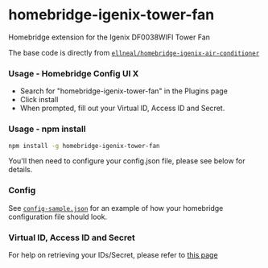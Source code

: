 # homebridge-igenix-tower-fan

Homebridge extension for the Igenix DF0038WIFI Tower Fan

The base code is directly from [`ellneal/homebridge-igenix-air-conditioner`](https://github.com/ellneal/homebridge-igenix-air-conditioner)

### Usage - Homebridge Config UI X 

- Search for "homebridge-igenix-tower-fan" in the Plugins page
- Click install
- When prompted, fill out your Virtual ID, Access ID and Secret.

### Usage - npm install

```bash
npm install -g homebridge-igenix-tower-fan
```
You'll then need to configure your config.json file, please see below for details.

### Config

See [`config-sample.json`](config-sample.json) for an example of how your homebridge configuration file should look.

### Virtual ID, Access ID and Secret
For help on retrieving your IDs/Secret, please refer to [this page](https://github.com/brandinio/homebridge-igenix-tower-fan/blob/master/docs/SETUP.md)
